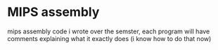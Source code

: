 # MIPS assembly

mips assembly code i wrote over the semster, each program will have comments
explaining what it exactly does (i know how to do that now)

